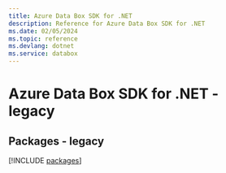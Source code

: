 ```yaml
---
title: Azure Data Box SDK for .NET
description: Reference for Azure Data Box SDK for .NET
ms.date: 02/05/2024
ms.topic: reference
ms.devlang: dotnet
ms.service: databox
---
```

# Azure Data Box SDK for .NET - legacy
## Packages - legacy
[!INCLUDE [packages](data-box-index.md)]